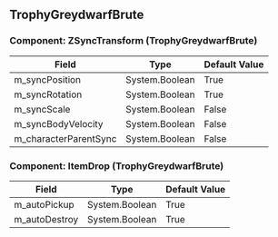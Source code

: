 ## TrophyGreydwarfBrute

### Component: ZSyncTransform (TrophyGreydwarfBrute)

|Field|Type|Default Value|
|---|---|---|
|m_syncPosition|System.Boolean|True|
|m_syncRotation|System.Boolean|True|
|m_syncScale|System.Boolean|False|
|m_syncBodyVelocity|System.Boolean|False|
|m_characterParentSync|System.Boolean|False|

### Component: ItemDrop (TrophyGreydwarfBrute)

|Field|Type|Default Value|
|---|---|---|
|m_autoPickup|System.Boolean|True|
|m_autoDestroy|System.Boolean|True|

